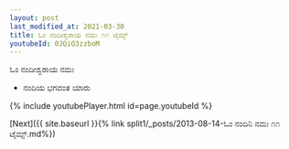 ```yaml
---
layout: post
last_modified_at: 2021-03-30
title: ಓಂ ನಂದೀಶ್ವರಾಯ ನಮಃ ೧೧ ಟೈಮ್ಸ್
youtubeId: 0JQiO3zzboM
---
```

 
 
 ಓಂ ನಂದೀಶ್ವರಾಯ ನಮಃ  
 
 -  ನಂದಿಯ ಭಗವಂತ ಯಾರು 
 
  
 
  
 
 
 
 
 
 


{% include youtubePlayer.html id=page.youtubeId %}
 
[Next]({{ site.baseurl }}{% link  split1/_posts/2013-08-14-ಓಂ ನಂದಿನಿ ನಮಃ ೧೧ ಟೈಮ್ಸ್.md%})
 
